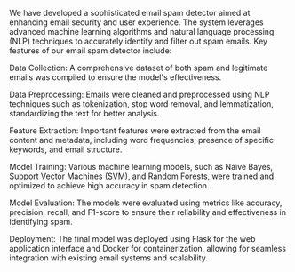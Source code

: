 We have developed a sophisticated email spam detector aimed at enhancing email security and user experience. The system leverages advanced machine learning algorithms and natural language processing (NLP) techniques 
to accurately identify and filter out spam emails. Key features of our email spam detector include:

Data Collection:
A comprehensive dataset of both spam and legitimate emails was compiled to ensure the model's effectiveness.

Data Preprocessing:
Emails were cleaned and preprocessed using NLP techniques such as tokenization, stop word removal, and lemmatization, standardizing the text for better analysis.

Feature Extraction:
Important features were extracted from the email content and metadata, including word frequencies, presence of specific keywords, and email structure.

Model Training: 
Various machine learning models, such as Naive Bayes, Support Vector Machines (SVM), and Random Forests, were trained and optimized to achieve high accuracy in spam detection.

Model Evaluation:
The models were evaluated using metrics like accuracy, precision, recall, and F1-score to ensure their reliability and effectiveness in identifying spam.

Deployment: 
The final model was deployed using Flask for the web application interface and Docker for containerization, allowing for seamless integration with existing email systems and scalability.
